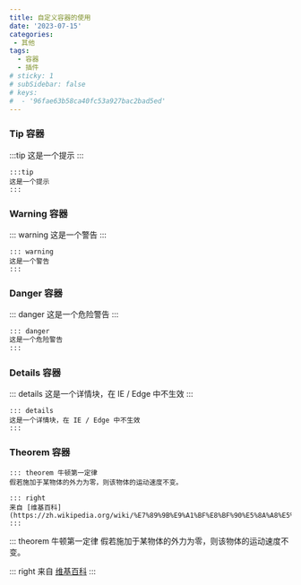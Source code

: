 ```yaml
---
title: 自定义容器的使用
date: '2023-07-15'
categories:
 - 其他
tags:
  - 容器
  - 插件
# sticky: 1
# subSidebar: false
# keys:
#  - '96fae63b58ca40fc53a927bac2bad5ed'
---
```


### Tip 容器

:::tip
这是一个提示
:::

```
:::tip
这是一个提示
:::
```

### Warning 容器

::: warning
这是一个警告
:::

```
::: warning
这是一个警告
:::
```

### Danger 容器

::: danger
这是一个危险警告
:::

```markdown
::: danger
这是一个危险警告
:::
```

### Details 容器

::: details
这是一个详情块，在 IE / Edge 中不生效
:::

```
::: details
这是一个详情块，在 IE / Edge 中不生效
:::
```

### Theorem 容器

```
::: theorem 牛顿第一定律
假若施加于某物体的外力为零，则该物体的运动速度不变。

::: right
来自 [维基百科](https://zh.wikipedia.org/wiki/%E7%89%9B%E9%A1%BF%E8%BF%90%E5%8A%A8%E5%AE%9A%E5%BE%8B)
:::
```

::: theorem 牛顿第一定律
假若施加于某物体的外力为零，则该物体的运动速度不变。

::: right
来自 [维基百科](https://zh.wikipedia.org/wiki/%E7%89%9B%E9%A1%BF%E8%BF%90%E5%8A%A8%E5%AE%9A%E5%BE%8B)
:::
